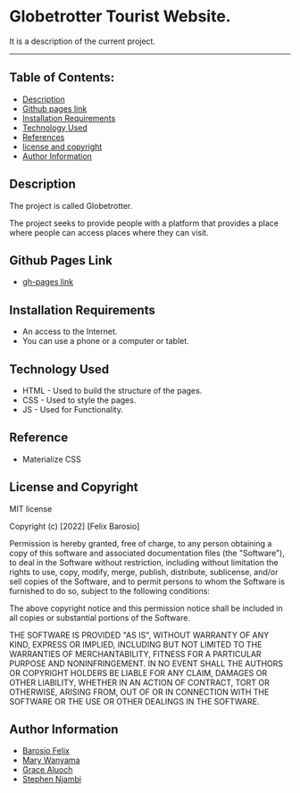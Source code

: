 # Globetrotter Tourist Website.



It is a description of the current project.

---

## **Table of Contents:**

- [Description](#description)
- [Github pages link](#github-pages-link)
- [Installation Requirements](#installation-requirements)
- [Technology Used](#technology-used)
- [References](#reference)
- [license and copyright](#license-and-copyright)
- [Author Information](#author-information)


## Description

The project is called Globetrotter.

The project seeks to provide people with a platform that provides a place where people can access places where they can visit.


## Github Pages Link

- [gh-pages link](https://felix-barosio.github.io/Globetrotter/)

## Installation Requirements

- An access to the Internet.
- You can use a phone or a computer or tablet.


## Technology Used

- HTML - Used to build the structure of the pages.
- CSS - Used to style the pages.
- JS - Used for Functionality.

## Reference

- Materialize CSS

## License and Copyright

MIT license

Copyright (c) [2022] [Felix Barosio]

Permission is hereby granted, free of charge, to any person obtaining a copy of this software and associated documentation files (the "Software"), to deal in the Software without restriction, including without limitation the rights to use, copy, modify, merge, publish, distribute, sublicense, and/or sell copies of the Software, and to permit persons to whom the Software is furnished to do so, subject to the following conditions:

The above copyright notice and this permission notice shall be included in all copies or substantial portions of the Software.

THE SOFTWARE IS PROVIDED "AS IS", WITHOUT WARRANTY OF ANY KIND, EXPRESS OR IMPLIED, INCLUDING BUT NOT LIMITED TO THE WARRANTIES OF MERCHANTABILITY, FITNESS FOR A PARTICULAR PURPOSE AND NONINFRINGEMENT. IN NO EVENT SHALL THE AUTHORS OR COPYRIGHT HOLDERS BE LIABLE FOR ANY CLAIM, DAMAGES OR OTHER LIABILITY, WHETHER IN AN ACTION OF CONTRACT, TORT OR OTHERWISE, ARISING FROM, OUT OF OR IN CONNECTION WITH THE SOFTWARE OR THE USE OR OTHER DEALINGS IN THE SOFTWARE.



## Author Information

- [Barosio Felix](https://github.com/Felix-Barosio)
- [Mary Wanyama](https://github.com/Mary-Wanyama)
- [Grace Aluoch](https://github.com/Aluoch111)
- [Stephen Njambi](https://github.com/Stephen-Njuguna-Njambi-Moringa)